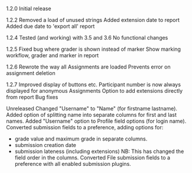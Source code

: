 1.2.0
Initial release

1.2.2
Removed a load of unused strings
Added extension date to report
Added due date to 'export all' report

1.2.4
Tested (and working) with 3.5 and 3.6
No functional changes

1.2.5
Fixed bug where grader is shown instead of marker
Show marking workflow, grader and marker in report

1.2.6
Rewrote the way all Assignments are loaded
Prevents error on assignment deletion

1.2.7
Improved display of buttons etc.
Participant number is now always displayed for anonymous Assignments
Option to add extensions directly from report
Bug fixes

Unreleased
Changed "Username" to "Name" (for firstname lastname).
Added option of splitting name into separate columns for first and last names.
Added "Username" option to Profile field options (for login name).
Converted submission fields to a preference, adding options for:
 - grade value and maximum grade in separate columns.
 - submission creation date
 - submission lateness (including extensions)
NB: This has changed the field order in the columns.
Converted File submission fields to a preference with all enabled submission plugins.
